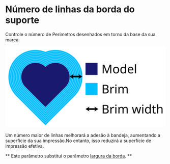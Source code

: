 Número de linhas da borda do suporte
====
Controle o número de Perímetros desenhados em torno da base da sua marca.

![Esta borda tem 8 linhas.](../images/brim_width.svg)

Um número maior de linhas melhorará a adesão à bandeja, aumentando a superfície da sua impressão.No entanto, isso reduzirá a superfície de impressão efetiva.

** Este parâmetro substitui o parâmetro [largura da borda](Brim_width.md). **